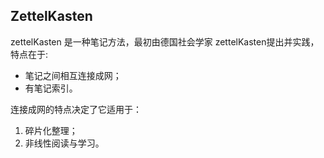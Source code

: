 ## ZettelKasten
zettelKasten 是一种笔记方法，最初由德国社会学家 zettelKasten提出并实践，特点在于:
- 笔记之间相互连接成网；
- 有笔记索引。

连接成网的特点决定了它适用于：
1. 碎片化整理；
2. 非线性阅读与学习。